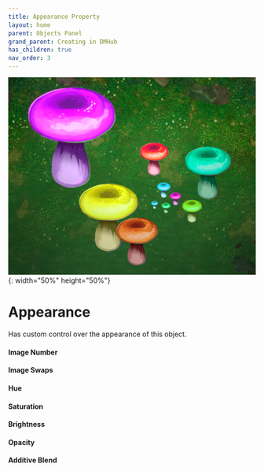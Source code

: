 ```yaml
---
title: Appearance Property
layout: home
parent: Objects Panel
grand_parent: Creating in DMHub
has_children: true
nav_order: 3
---
```


![Appearance](obj-appearance-example.png){: width="50%" height="50%"}

# Appearance

Has custom control over the appearance of this object.

####  Image Number

####  Image Swaps

####  Hue

####  Saturation

####  Brightness

####  Opacity

####  Additive Blend